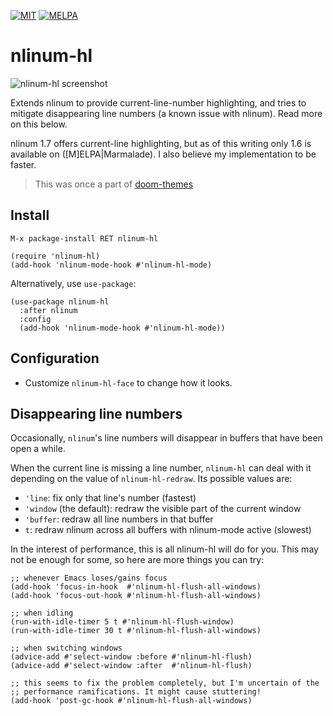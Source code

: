 [![MIT](https://img.shields.io/badge/license-MIT-green.svg)](./LICENSE)
[![MELPA](http://melpa.org/packages/solaire-mode-badge.svg)](http://melpa.org/#/solaire-mode)

# nlinum-hl

![nlinum-hl screenshot](/../screenshots/nlinum-hl.png)

Extends nlinum to provide current-line-number highlighting, and tries to
mitigate disappearing line numbers (a known issue with nlinum). Read more on
this below.

nlinum 1.7 offers current-line highlighting, but as of this writing only 1.6 is
available on ([M]ELPA|Marmalade). I also believe my implementation to be faster.

> This was once a part of [doom-themes]

## Install

`M-x package-install RET nlinum-hl`

```emacs-lisp
(require 'nlinum-hl)
(add-hook 'nlinum-mode-hook #'nlinum-hl-mode)
```

Alternatively, use `use-package`:

```emacs-lisp
(use-package nlinum-hl
  :after nlinum
  :config
  (add-hook 'nlinum-mode-hook #'nlinum-hl-mode))
```

## Configuration

+ Customize `nlinum-hl-face` to change how it looks.


## Disappearing line numbers

Occasionally, `nlinum`'s line numbers will disappear in buffers that have been
open a while.

When the current line is missing a line number, `nlinum-hl` can deal with it
depending on the value of `nlinum-hl-redraw`. Its possible values are:

+ `'line`: fix only that line's number (fastest)
+ `'window` (the default): redraw the visible part of the current window
+ `'buffer`: redraw all line numbers in that buffer
+ `t`: redraw nlinum across all buffers with nlinum-mode active (slowest)

In the interest of performance, this is all nlinum-hl will do for you. This may
not be enough for some, so here are more things you can try:

```emacs-lisp
;; whenever Emacs loses/gains focus
(add-hook 'focus-in-hook  #'nlinum-hl-flush-all-windows)
(add-hook 'focus-out-hook #'nlinum-hl-flush-all-windows)

;; when idling
(run-with-idle-timer 5 t #'nlinum-hl-flush-window)
(run-with-idle-timer 30 t #'nlinum-hl-flush-all-windows)

;; when switching windows
(advice-add #'select-window :before #'nlinum-hl-flush)
(advice-add #'select-window :after  #'nlinum-hl-flush)

;; this seems to fix the problem completely, but I'm uncertain of the
;; performance ramifications. It might cause stuttering!
(add-hook 'post-gc-hook #'nlinum-hl-flush-all-windows)
```


[doom-themes]: https://github.com/hlissner/emacs-doom-themes
